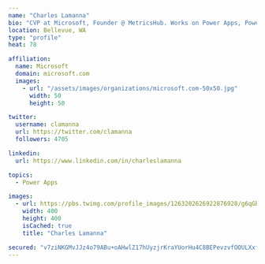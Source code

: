 ```yaml
---
name: "Charles Lamanna"
bio: "CVP at Microsoft, Founder @ MetricsHub. Works on Power Apps, Power Automate, Power Virtual Agent, Common Data Service and Dynamics 365."
location: Bellevue, WA
type: "profile"
heat: 78

affiliation:
  name: Microsoft
  domain: microsoft.com
  images:
    - url: "/assets/images/organizations/microsoft.com-50x50.jpg"
      width: 50
      height: 50

twitter:
  username: clamanna
  url: https://twitter.com/clamanna
  followers: 4705

linkedin:
  url: https://www.linkedin.com/in/charleslamanna

topics:
  - Power Apps

images:
  - url: https://pbs.twimg.com/profile_images/1263202626922876928/g6qGbHZ-_400x400.jpg
    width: 400
    height: 400
    isCached: true
    title: "Charles Lamanna"

secured: "v7ziNKGMvJJz4o79ABu+oAHwlZ17hUyzjrKraYUorHu4C8BEPevzvfOOULXxfALiZgrqXHLsbHGTtkiSMbBS2ZZUVoZ3nxF2aNu7ZAPlwhvVg9ArZbHwloRQoVNWdqGjThOSbIHa34AANVRuhPSZDoyHdy3l/TVqTDPZpNyYZnwEGwSsajKVY0u9Vau9ntcQWM2f57xwromR5c0x22H/0QT9KtRMVO06hA/h4c0LQTNpdPi7suMBiclIsMNa8yug9uPOixUH9gFueDn3jTj19vQk5f26u+IEwnaVjxaH2i9cZx6NkXDS/eS6PJCy5Ux6sxw2GT24sTJxi9/sOVLVsTG4C6I7V5QEIOv1Q5GiCjXdenv+CsN32U91U/Zx1AqjSf0WqHh0iWeZGn7nVQfWz78aN6ndP1Z8bVv+HagzGMI=;eCoJIatDHUe7vRhpl23slw=="
---
```


